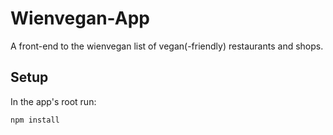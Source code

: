 # Wienvegan-App

A front-end to the wienvegan list of vegan(-friendly) restaurants and shops.

## Setup

In the app's root run:

    npm install
